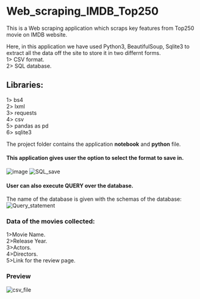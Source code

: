 # Web_scraping_IMDB_Top250

This is a Web scraping application which scraps key features from Top250 movie on IMDB website.

Here, in this application we have used Python3, BeautifulSoup, Sqlite3 to extract all the data off the site to store it in two differnt forms.<br>
1> CSV format.<br>
2> SQL database.<br>

## Libraries:
1> bs4<br>
2> lxml<br>
3> requests<br>
4> csv<br>
5> pandas as pd<br>
6> sqlite3<br>

The project folder contains the application **notebook** and **python** file.

#### This application gives user the option to select the format to save in.
![image](https://user-images.githubusercontent.com/16632408/174136161-008faa06-c4a4-4f93-aaa5-e073abdce9a4.png)
![SQL_save](https://user-images.githubusercontent.com/16632408/174136974-15cd31fa-3510-4ede-a095-fc3e8328f967.png)


#### User can also execute **QUERY** over the database.
The name of the database is given with the schemas of the database:
![Query_statement](https://user-images.githubusercontent.com/16632408/174136881-035b1e7d-79a7-4850-9db8-d769e77e5045.png)

### Data of the movies collected:
1>Movie Name.<br>
2>Release Year.<br>
3>Actors.<br>
4>Directors.<br>
5>Link for the review page.<br>
### Preview
![csv_file](https://user-images.githubusercontent.com/16632408/174135770-10b26cd2-073c-4abd-b58b-1d4375079847.png)

